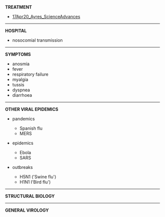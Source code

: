 **TREATMENT**
 - [17Apr20_Ayres_ScienceAdvances](https://advances.sciencemag.org/content/early/2020/04/16/sciadv.abc1518/tab-pdf)
***
**HOSPITAL**
 - nosocomial transmission
---
**SYMPTOMS**
 - anosmia
 - fever
 - respiratory failure
 - myalgia
 - tussis 
 - dyspnea
 - diarrhoea
---
**OTHER VIRAL EPIDEMICS**
 - pandemics
   - Spanish flu 
   - MERS
    
 - epidemics
   - Ebola
   - SARS
    
 - outbreaks
   - H5N1 ('Swine flu')
   - H1N1 I'Bird flu')


---
**STRUCTURAL BIOLOGY**
 
 
---
**GENERAL VIROLOGY**
